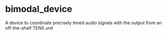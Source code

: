 # bimodal_device
A device to coordinate precisely timed audio signals with the output from an off-the-shelf TENS unit
